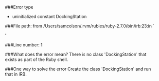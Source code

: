 ###Error type
- uninitialized constant DockingStation 

###File path:
from /Users/samcolson/.rvm/rubies/ruby-2.7.0/bin/irb:23:in `<main>'

###Line number:
1

###What does the error mean?
There is no class 'DockingStation' that exists as part of the Ruby shell. 

###One way to solve the error
Create the class 'DockingStation' and run that in IRB.
